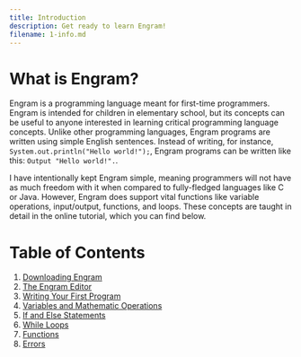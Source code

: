 ```yaml
---
title: Introduction
description: Get ready to learn Engram!
filename: 1-info.md
---
```


# What is Engram?
Engram is a programming language meant for first-time programmers. Engram is intended for children in elementary school, but its concepts can be useful to anyone interested in learning critical programming language concepts. Unlike other programming languages, Engram programs are written using simple English sentences. Instead of writing, for instance, `System.out.println("Hello world!");`, Engram programs can be written like this: `Output "Hello world!".`.

I have intentionally kept Engram simple, meaning programmers will not have as much freedom with it when compared to fully-fledged languages like C or Java. However, Engram does support vital functions like variable operations, input/output, functions, and loops. These concepts are taught in detail in the online tutorial, which you can find below.

# Table of Contents
1. [Downloading Engram](2-download.md)
2. [The Engram Editor](3-editor.md)
3. [Writing Your First Program](4-helloworld.md)
4. [Variables and Mathematic Operations](5-variables.md)
5. [If and Else Statements](6-ifelse.md)
6. [While Loops](7-while.md)
7. [Functions](8-functions.md)
8. [Errors](9-errors.md)